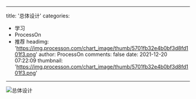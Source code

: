 
---
title: '总体设计'
categories: 
 - 学习
 - ProcessOn
 - 推荐
headimg: 'https://img.processon.com/chart_image/thumb/5701fb32e4b0bf3d8fd101f3.png'
author: ProcessOn
comments: false
date: 2021-12-20 07:22:09
thumbnail: 'https://img.processon.com/chart_image/thumb/5701fb32e4b0bf3d8fd101f3.png'
---

<div>   
<img class="thumb" alt="总体设计" src="https://img.processon.com/chart_image/thumb/5701fb32e4b0bf3d8fd101f3.png" referrerpolicy="no-referrer">
<p></p>  
</div>
            